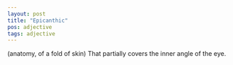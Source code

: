 ```yaml
---
layout: post
title: "Epicanthic"
pos: adjective
tags: adjective
---
```

(anatomy, of a fold of skin) That partially covers the inner angle of the eye.
